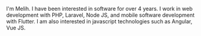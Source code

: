 I'm Melih. I have been interested in software for over 4 years. I work in web development with PHP, Laravel, Node JS, and mobile software development with Flutter. I am also interested in javascript technologies such as Angular, Vue JS.
